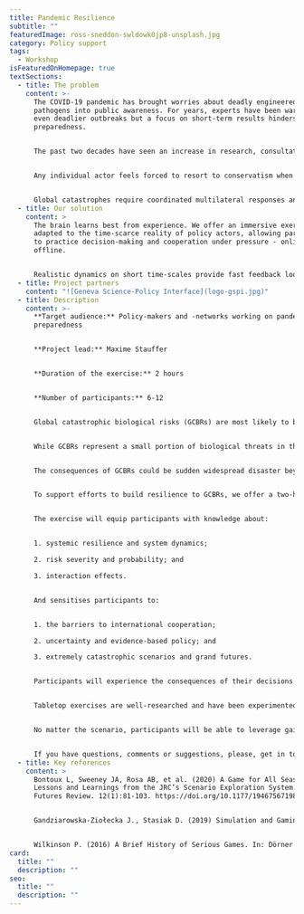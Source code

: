 ```yaml
---
title: Pandemic Resilience
subtitle: ""
featuredImage: ross-sneddon-swldowk0jp8-unsplash.jpg
category: Policy support
tags:
  - Workshop
isFeaturedOnHomepage: true
textSections:
  - title: The problem
    content: >-
      The COVID-19 pandemic has brought worries about deadly engineered
      pathogens into public awareness. For years, experts have been warning of
      even deadlier outbreaks but a focus on short-term results hinders pandemic
      preparedness.


      The past two decades have seen an increase in research, consultations and simulations on global catastrophic biological risks. Governments around the world have been sitting on a wealth of insights to build resilience to rare-yet-catastrophic events.


      Any individual actor feels forced to resort to conservatism when facing (i) a glut of information of questionable quality, (ii) deep uncertainty about the consequences of their action and (iii) scrutiny from a public that desires clarity.


      Global catastrophes require coordinated multilateral responses and close coordination between scientists and policy-makers but a bias towards symbolic action at regional and local scales impedes coordinated experimentation and learning.
  - title: Our solution
    content: >
      The brain learns best from experience. We offer an immersive exercise,
      adapted to the time-scarce reality of policy actors, allowing participants
      to practice decision-making and cooperation under pressure - online and
      offline.


      Realistic dynamics on short time-scales provide fast feedback loops that train intuition and build systems competencies. The exercise places a particular focus on ways to model systems and maintain cooperation.
  - title: Project partners
    content: "![Geneva Science-Policy Interface](logo-gspi.jpg)"
  - title: Description
    content: >-
      **Target audience:** Policy-makers and -networks working on pandemic
      preparedness


      **Project lead:** Maxime Stauffer


      **Duration of the exercise:** 2 hours


      **Number of participants:** 6-12


      Global catastrophic biological risks (GCBRs) are most likely to be sudden developments - novel and unresponsive to available medical countermeasures. Designing organisms, even by accident, that have an unprecedented capacity for harm is now considered within the reach of current biotechnologies.


      While GCBRs represent a small portion of biological threats in the world and should not distract us from the work to prevent and respond to other vital disease priorities, GCBRs pose such extraordinary threats to humanity that they deserve high-level attention, risk assessment, resources, and strategic planning.


      The consequences of GCBRs could be sudden widespread disaster beyond the collective capability of national and international governments to control. The sustained damage to national governments, international relations, societal and economic stability could further exacerbate the deadly effect.


      To support efforts to build resilience to GCBRs, we offer a two-hour tabletop exercise with six to twelve participants to learn about each other, their environment, future pandemics and the effects of individual and collective decisions. Participants take on predefined roles and act in turns. The exercise dynamics mirror the unpredictability of the real world and immerse participants in the experience. Actors have different sets of resources and can take different actions. The evolution of the environment and the final outcome are a direct result of individual and collective choices.


      The exercise will equip participants with knowledge about:


      1. systemic resilience and system dynamics; 

      2. risk severity and probability; and 

      3. interaction effects. 


      And sensitises participants to:


      1. the barriers to international cooperation; 

      2. uncertainty and evidence-based policy; and 

      3. extremely catastrophic scenarios and grand futures.


      Participants will experience the consequences of their decisions in quick feedback loops, leading to scrutinize basic assumptions and understand interdependencies between different levels of governance and policy issues. Participants will also learn about tools to weigh conflicting preferences explicitly, process information collectively, avoid coordination failures and account for uncertainty while absorbing up to date knowledge on building resilience to future catastrophes.


      Tabletop exercises are well-researched and have been experimented with for over a century under the label of “role-play simulations”. Our offer is built based on a systematic review of the academic literature to ensure robustly beneficial deployment by building on state of the art knowledge. Each run is complemented by a debriefing session to discuss the experience, possible questions or insights and to gather feedback. Contacts will be registered to collect feedback and assess impact.


      No matter the scenario, participants will be able to leverage gained insights in any group decision-making setting to improve coordination by accounting for uncertainty and knowledge gaps in a future-proof manner.


      If you have questions, comments or suggestions, please, get in touch. We are happy to answer questions, provide references, discuss ideas and explore collaborations.
  - title: Key references
    content: >
      Bontoux L, Sweeney JA, Rosa AB, et al. (2020) A Game for All Seasons:
      Lessons and Learnings from the JRC’s Scenario Exploration System. World
      Futures Review. 12(1):81-103. https://doi.org/10.1177/1946756719890524


      Gandziarowska-Ziołecka J., Stasiak D. (2019) Simulation and Gaming for Policy Advice. In: Falk S., Glaab M., Römmele A., Schober H., Thunert M. (eds) Handbuch Politikberatung. Springer VS, Wiesbaden. https://doi.org/10.1007/978-3-658-03483-2_72


      Wilkinson P. (2016) A Brief History of Serious Games. In: Dörner R., Göbel S., Kickmeier-Rust M., Masuch M., Zweig K. (eds) Entertainment Computing and Serious Games. Lecture Notes in Computer Science, vol 9970. Springer, Cham. https://doi.org/10.1007/978-3-319-46152-6_2"
card:
  title: ""
  description: ""
seo:
  title: ""
  description: ""
---
```

